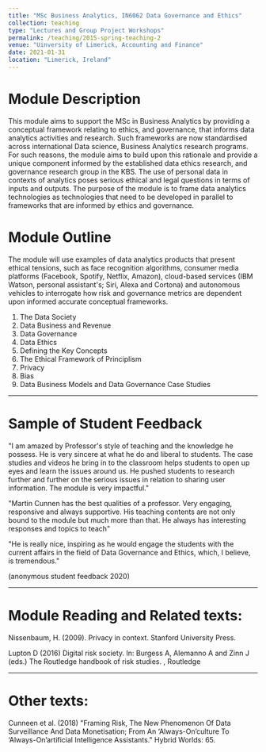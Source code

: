 ```yaml
---
title: "MSc Business Analytics, IN6062 Data Governance and Ethics"
collection: teaching
type: "Lectures and Group Project Workshops"
permalink: /teaching/2015-spring-teaching-2
venue: "Uinversity of Limerick, Accounting and Finance"
date: 2021-01-31
location: "Limerick, Ireland"
---
```

Module Description
=====

This module aims to support the MSc in Business Analytics by providing a conceptual framework relating to ethics, and governance, that informs data analytics activities and research. Such frameworks are now standardised across international Data science, Business Analytics research programs. For such reasons, the module aims to build upon this rationale and provide a unique component informed by the established data ethics research, and governance research group in the KBS. The use of personal data in contexts of analytics poses serious ethical and legal questions in terms of inputs and outputs. The purpose of the module is to frame data analytics technologies as technologies that need to be developed in parallel to frameworks that are informed by ethics and governance.

Module Outline
=====
The module will use examples of data analytics products that present ethical tensions, such as face recognition algorithms, consumer media platforms (Facebook, Spotify, Netflix, Amazon), cloud-based services (IBM Watson, personal assistant's; Siri, Alexa and Cortona) and autonomous vehicles to interrogate how risk and governance metrics are dependent upon informed accurate conceptual frameworks. 

1. The Data Society
2. Data Business and Revenue
3. Data Governance
4. Data Ethics
5. Defining the Key Concepts
6. The Ethical Framework of Principlism
7. Privacy
8. Bias
9. Data Business Models and Data Governance Case Studies

---
Sample of Student Feedback
=====
"I am amazed by Professor's style of teaching and the knowledge he possess. He is very sincere at what he do and liberal to students. The case studies and videos he bring in to the classroom helps students to open up eyes and learn the issues around us. He pushed students to research further and further on the serious issues in relation to sharing user information. The module is very impactful."

"Martin Cunnen has the best qualities of a professor. Very engaging, responsive and always supportive. His teaching contents are not only bound to the module but much more than that. He always has interesting responses and topics to teach"

"He is really nice, inspiring as he would engage the students with the current affairs in the field of Data Governance and Ethics, which, I believe, is tremendous."

(anonymous student feedback 2020)

---
Module Reading and Related texts: 
=====
Nissenbaum, H. (2009). Privacy in context. Stanford University Press.

Lupton D (2016) Digital risk society. In: Burgess A, Alemanno A and Zinn J (eds.) The Routledge handbook of risk studies. , Routledge

---
Other texts:
=====

Cunneen et al. (2018) "Framing Risk, The New Phenomenon Of Data Surveillance And Data Monetisation; From An ‘Always-On’culture To ‘Always-On’artificial Intelligence Assistants." Hybrid Worlds: 65.

